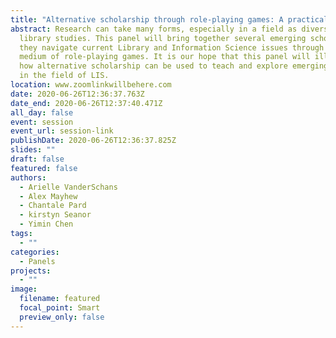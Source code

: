 ```yaml
---
title: "Alternative scholarship through role-playing games: A practical demonstration"
abstract: Research can take many forms, especially in a field as diverse as
  library studies. This panel will bring together several emerging scholars as
  they navigate current Library and Information Science issues through the
  medium of role-playing games. It is our hope that this panel will illustrate
  how alternative scholarship can be used to teach and explore emerging issues
  in the field of LIS.
location: www.zoomlinkwillbehere.com
date: 2020-06-26T12:36:37.763Z
date_end: 2020-06-26T12:37:40.471Z
all_day: false
event: session
event_url: session-link
publishDate: 2020-06-26T12:36:37.825Z
slides: ""
draft: false
featured: false
authors:
  - Arielle VanderSchans
  - Alex Mayhew
  - Chantale Pard
  - kirstyn Seanor
  - Yimin Chen
tags:
  - ""
categories:
  - Panels
projects:
  - ""
image:
  filename: featured
  focal_point: Smart
  preview_only: false
---
```

